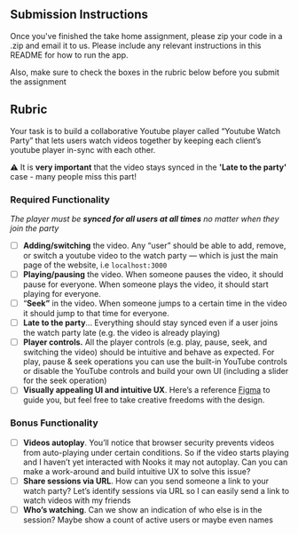 ## Submission Instructions

Once you've finished the take home assignment, please zip your code in a .zip and email it to us. Please include any relevant instructions in this README for how to run the app.

Also, make sure to check the boxes in the rubric below before you submit the assignment

## Rubric
Your task is to build a collaborative Youtube player called “Youtube Watch Party” that lets users watch videos together by keeping each client’s youtube player in-sync with each other.

⚠️ It is **very important** that the video stays synced in the **'Late to the party'** case - many people miss this part!

### Required Functionality
*The player must be **synced for all users at all times** no matter when they join the party*
- [ ] **Adding/switching** the video. Any “user” should be able to add, remove, or switch a youtube video to the watch party — which is just the main page of the website, i.e `localhost:3000`
- [ ] **Playing/pausing** the video. When someone pauses the video, it should pause for everyone. When someone plays the video, it should start playing for everyone.
- [ ] “**Seek”** in the video. When someone jumps to a certain time in the video it should jump to that time for everyone.
- [ ] **Late to the party**... Everything should stay synced even if a user joins the watch party late (e.g. the video is already playing)
- [ ] **Player controls.** All the player controls (e.g. play, pause, seek, and switching the video) should be intuitive and behave as expected. For play, pause & seek operations you can use the built-in YouTube controls or disable the YouTube controls and build your own UI (including a slider for the seek operation)
- [ ] **Visually appealing UI and intuitive UX**. Here’s a reference [Figma](https://www.figma.com/file/9gTAha5d0rIkwJb5k8wmFb/New-Features?node-id=2442%3A62758) to guide you, but feel free to take creative freedoms with the design.

### Bonus Functionality
- [ ] **Videos autoplay**. You’ll notice that browser security prevents videos from auto-playing under certain conditions. So if the video starts playing and I haven’t yet interacted with Nooks it may not autoplay. Can you can make a work-around and build intuitive UX to solve this issue?
- [ ] **Share sessions via URL**. How can you send someone a link to your watch party? Let’s identify sessions via URL so I can easily send a link to watch videos with my friends
- [ ] **Who’s watching**. Can we show an indication of who else is in the session? Maybe show a count of active users or maybe even names

